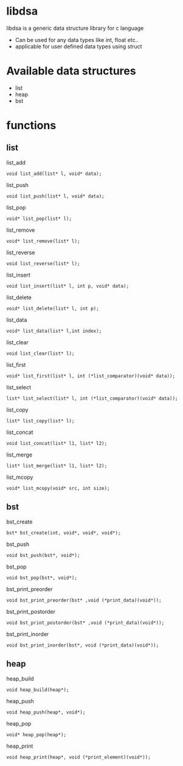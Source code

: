 # libdsa
libdsa is a generic data structure library for c language
  - Can be used for any data types like int, float etc..
  - applicable for user defined data types using struct

# Available data structures
  - list
  - heap
  - bst

# functions
## list


list_add
```
void list_add(list* l, void* data);
```

list_push
```
void list_push(list* l, void* data);
```

list_pop
```
void* list_pop(list* l);
```

list_remove
```
void* list_remove(list* l);
```

list_reverse
```
void list_reverse(list* l);
```

list_insert
```
void list_insert(list* l, int p, void* data);
```

list_delete
```
void* list_delete(list* l, int p);
```

list_data
```
void* list_data(list* l,int index);
```

list_clear
```
void list_clear(list* l);
```


list_first
```
void* list_first(list* l, int (*list_comparator)(void* data));
```


list_select
```
list* list_select(list* l, int (*list_comparator)(void* data));
```

list_copy
```
list* list_copy(list* l);
```

list_concat
```
void list_concat(list* l1, list* l2);
```

list_merge
```
list* list_merge(list* l1, list* l2);
```

list_mcopy
```
void* list_mcopy(void* src, int size);
```

## bst

bst_create
```
bst* bst_create(int, void*, void*, void*);
```

bst_push
```
void bst_push(bst*, void*);
```

bst_pop
```
void bst_pop(bst*, void*);
```

bst_print_preorder
```
void bst_print_preorder(bst* ,void (*print_data)(void*));
```

bst_print_postorder
```
void bst_print_postorder(bst* ,void (*print_data)(void*));
```

bst_print_inorder
```
void bst_print_inorder(bst*, void (*print_data)(void*));
```

## heap
heap_build
```
void heap_build(heap*);
```

heap_push
```
void heap_push(heap*, void*);
```

heap_pop
```
void* heap_pop(heap*);
```

heap_print
```
void heap_print(heap*, void (*print_element)(void*));
```
